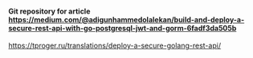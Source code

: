 #### Git repository for article https://medium.com/@adigunhammedolalekan/build-and-deploy-a-secure-rest-api-with-go-postgresql-jwt-and-gorm-6fadf3da505b

https://tproger.ru/translations/deploy-a-secure-golang-rest-api/

